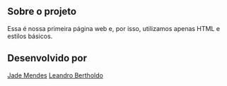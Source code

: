 ## Sobre o projeto
Essa é nossa primeira página web e, por isso, utilizamos apenas HTML e estilos básicos.


## Desenvolvido por
[Jade Mendes](https://github.com/jade-mendes) 
[Leandro Bertholdo](https://github.com/berthrage) 
